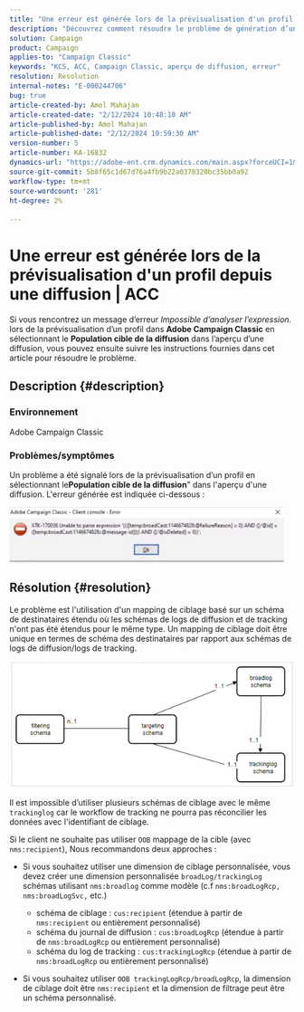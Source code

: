 ```yaml
---
title: "Une erreur est générée lors de la prévisualisation d'un profil depuis une diffusion | ACC"
description: "Découvrez comment résoudre le problème de génération d’une erreur lors de la prévisualisation d’un profil dans Adobe Campaign Classic."
solution: Campaign
product: Campaign
applies-to: "Campaign Classic"
keywords: "KCS, ACC, Campaign Classic, aperçu de diffusion, erreur"
resolution: Resolution
internal-notes: "E-000244706"
bug: true
article-created-by: Amol Mahajan
article-created-date: "2/12/2024 10:48:18 AM"
article-published-by: Amol Mahajan
article-published-date: "2/12/2024 10:59:30 AM"
version-number: 5
article-number: KA-16832
dynamics-url: "https://adobe-ent.crm.dynamics.com/main.aspx?forceUCI=1&pagetype=entityrecord&etn=knowledgearticle&id=75da0239-94c9-ee11-9079-6045bd006b4b"
source-git-commit: 5b8f65c1d67d76a4fb9b22a0370320bc35bb0a92
workflow-type: tm+mt
source-wordcount: '281'
ht-degree: 2%

---
```


# Une erreur est générée lors de la prévisualisation d&#39;un profil depuis une diffusion | ACC


Si vous rencontrez un message d’erreur *Impossible d’analyser l’expression.* lors de la prévisualisation d’un profil dans <b>Adobe Campaign Classic</b> en sélectionnant le <b>Population cible de la diffusion</b> dans l’aperçu d’une diffusion, vous pouvez ensuite suivre les instructions fournies dans cet article pour résoudre le problème.

## Description {#description}


### <b>Environnement</b>

Adobe Campaign Classic



### <b>Problèmes/symptômes</b>

Un problème a été signalé lors de la prévisualisation d’un profil en sélectionnant le<b>Population cible de la diffusion</b>&quot; dans l&#39;aperçu d&#39;une diffusion. L&#39;erreur générée est indiquée ci-dessous :

![](assets/___82da0239-94c9-ee11-9079-6045bd006b4b___.jpeg)




## Résolution {#resolution}


Le problème est l&#39;utilisation d&#39;un mapping de ciblage basé sur un schéma de destinataires étendu où les schémas de logs de diffusion et de tracking n&#39;ont pas été étendus pour le même type. Un mapping de ciblage doit être unique en termes de schéma des destinataires par rapport aux schémas de logs de diffusion/logs de tracking.

![](assets/3ec555a6-30d1-ec11-a7b5-0022480a8d10.png)

Il est impossible d’utiliser plusieurs schémas de ciblage avec le même `trackinglog` car le workflow de tracking ne pourra pas réconcilier les données avec l&#39;identifiant de ciblage.

Si le client ne souhaite pas utiliser `OOB` mappage de la cible (avec `nms:recipient`), Nous recommandons deux approches :

- Si vous souhaitez utiliser une dimension de ciblage personnalisée, vous devez créer une dimension personnalisée `broadLog/trackingLog` schémas utilisant `nms:broadlog` comme modèle (c.f `nms:broadLogRcp, nms:broadLogSvc,` etc.)

   - schéma de ciblage : `cus:recipient` (étendue à partir de `nms:recipient` ou entièrement personnalisé)
   - schéma du journal de diffusion : `cus:broadLogRcp` (étendue à partir de `nms:broadLogRcp` ou entièrement personnalisé)
   - schéma du log de tracking : `cus:trackingLogRcp` (étendue à partir de `nms:broadLogRcp` ou entièrement personnalisé)
- Si vous souhaitez utiliser `OOB trackingLogRcp/broadLogRcp`, la dimension de ciblage doit être `nms:recipient` et la dimension de filtrage peut être un schéma personnalisé.




